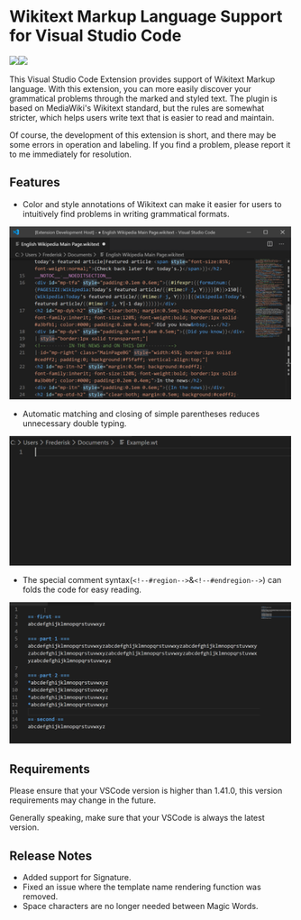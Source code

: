 # Wikitext Markup Language Support for Visual Studio Code
[![](https://img.shields.io/badge/license-MIT-blue)](https://raw.githubusercontent.com/Frederisk/Wikitext-VSCode-Extension/master/LICENSE.txt)[![](https://img.shields.io/badge/twitter-%40rwfholme-blue)](https://twitter.com/rwfholme)
<br/>
<!--img src="./.asset/Wikitext-icon.png" width="200" align="right"/-->

This Visual Studio Code Extension provides support of Wikitext Markup language. With this extension, you can more easily discover your grammatical problems through the marked and styled text. The plugin is based on MediaWiki's Wikitext standard, but the rules are somewhat stricter, which helps users write text that is easier to read and maintain.

Of course, the development of this extension is short, and there may be some errors in operation and labeling. If you find a problem, please report it to me immediately for resolution.

## Features
- Color and style annotations of Wikitext can make it easier for users to intuitively find problems in writing grammatical formats. <br/>
<img src="./.asset/Code-mainPage.png" width="500"/>

- Automatic matching and closing of simple parentheses reduces unnecessary double typing. <br/>
<img src="./.asset/Code-video.gif" width="500"/>

- The special comment syntax\(`<!--#region-->`&`<!--#endregion-->`\) can folds the code for easy reading. <br/>
<img src="./.asset/Code-region.gif" width="500"/>

## Requirements
Please ensure that your VSCode version is higher than 1.41.0, this version requirements may change in the future.

Generally speaking, make sure that your VSCode is always the latest version.

## Release Notes
- Added support for Signature.
- Fixed an issue where the template name rendering function was removed.
- Space characters are no longer needed between Magic Words.

<!-- ## Extension Settings
Include if your extension adds any VS Code settings through the `contributes.configuration` extension point.
For example:
This extension contributes the following settings:
* `myExtension.enable`: enable/disable this extension
* `myExtension.thing`: set to `blah` to do something -->
<!-- ## Known Issues
Calling out known issues can help limit users opening duplicate issues against your extension. -->